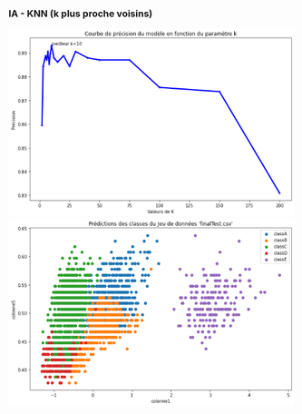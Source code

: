 ### IA - KNN (k plus proche voisins)
![](Classification%20Challenge/img/image1.png)
![](Classification%20Challenge/img/image2.png)

